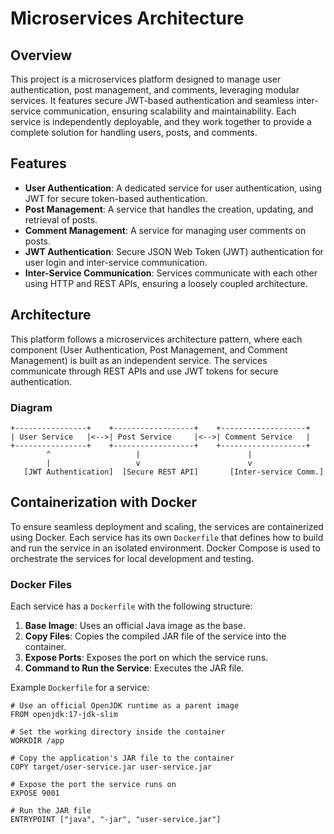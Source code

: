 # Microservices Architecture

## Overview

This project is a microservices platform designed to manage user authentication, post management, and comments, leveraging modular services. It features secure JWT-based authentication and seamless inter-service communication, ensuring scalability and maintainability. Each service is independently deployable, and they work together to provide a complete solution for handling users, posts, and comments.

## Features

- **User Authentication**: A dedicated service for user authentication, using JWT for secure token-based authentication.
- **Post Management**: A service that handles the creation, updating, and retrieval of posts.
- **Comment Management**: A service for managing user comments on posts.
- **JWT Authentication**: Secure JSON Web Token (JWT) authentication for user login and inter-service communication.
- **Inter-Service Communication**: Services communicate with each other using HTTP and REST APIs, ensuring a loosely coupled architecture.

## Architecture

This platform follows a microservices architecture pattern, where each component (User Authentication, Post Management, and Comment Management) is built as an independent service. The services communicate through REST APIs and use JWT tokens for secure authentication.

### Diagram

```plaintext
+----------------+    +------------------+    +-------------------+
| User Service   |<-->| Post Service     |<-->| Comment Service   |
+----------------+    +------------------+    +-------------------+
        ^                   |                        |
        |                   v                        v
   [JWT Authentication]  [Secure REST API]       [Inter-service Comm.]
```

## Containerization with Docker

To ensure seamless deployment and scaling, the services are containerized using Docker. Each service has its own `Dockerfile` that defines how to build and run the service in an isolated environment. Docker Compose is used to orchestrate the services for local development and testing.

### Docker Files
Each service has a `Dockerfile` with the following structure:

1. **Base Image**: Uses an official Java image as the base.
2. **Copy Files**: Copies the compiled JAR file of the service into the container.
3. **Expose Ports**: Exposes the port on which the service runs.
4. **Command to Run the Service**: Executes the JAR file.

Example `Dockerfile` for a service:

```
# Use an official OpenJDK runtime as a parent image
FROM openjdk:17-jdk-slim

# Set the working directory inside the container
WORKDIR /app

# Copy the application's JAR file to the container
COPY target/user-service.jar user-service.jar

# Expose the port the service runs on
EXPOSE 9001

# Run the JAR file
ENTRYPOINT ["java", "-jar", "user-service.jar"]
```
